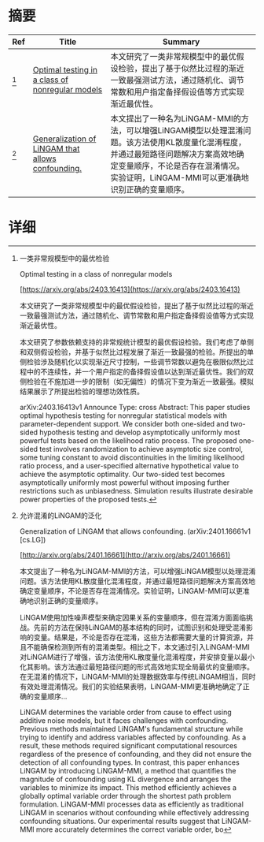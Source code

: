 # 摘要

| Ref | Title | Summary |
| --- | --- | --- |
| [^1] | [Optimal testing in a class of nonregular models](https://arxiv.org/abs/2403.16413) | 本文研究了一类非常规模型中的最优假设检验，提出了基于似然比过程的渐近一致最强测试方法，通过随机化、调节常数和用户指定备择假设值等方式实现渐近最优性。 |
| [^2] | [Generalization of LiNGAM that allows confounding.](http://arxiv.org/abs/2401.16661) | 本文提出了一种名为LiNGAM-MMI的方法，可以增强LiNGAM模型以处理混淆问题。该方法使用KL散度量化混淆程度，并通过最短路径问题解决方案高效地确定变量顺序，不论是否存在混淆情况。实验证明，LiNGAM-MMI可以更准确地识别正确的变量顺序。 |

# 详细

[^1]: 一类非常规模型中的最优检验

    Optimal testing in a class of nonregular models

    [https://arxiv.org/abs/2403.16413](https://arxiv.org/abs/2403.16413)

    本文研究了一类非常规模型中的最优假设检验，提出了基于似然比过程的渐近一致最强测试方法，通过随机化、调节常数和用户指定备择假设值等方式实现渐近最优性。

    

    本文研究了参数依赖支持的非常规统计模型的最优假设检验。我们考虑了单侧和双侧假设检验，并基于似然比过程发展了渐近一致最强的检验。所提出的单侧检验涉及随机化以实现渐近尺寸控制，一些调节常数以避免在极限似然比过程中的不连续性，并一个用户指定的备择假设值以达到渐近最优性。我们的双侧检验在不施加进一步的限制（如无偏性）的情况下变为渐近一致最强。模拟结果展示了所提出检验的理想功效性质。

    arXiv:2403.16413v1 Announce Type: cross  Abstract: This paper studies optimal hypothesis testing for nonregular statistical models with parameter-dependent support. We consider both one-sided and two-sided hypothesis testing and develop asymptotically uniformly most powerful tests based on the likelihood ratio process. The proposed one-sided test involves randomization to achieve asymptotic size control, some tuning constant to avoid discontinuities in the limiting likelihood ratio process, and a user-specified alternative hypothetical value to achieve the asymptotic optimality. Our two-sided test becomes asymptotically uniformly most powerful without imposing further restrictions such as unbiasedness. Simulation results illustrate desirable power properties of the proposed tests.
    
[^2]: 允许混淆的LiNGAM的泛化

    Generalization of LiNGAM that allows confounding. (arXiv:2401.16661v1 [cs.LG])

    [http://arxiv.org/abs/2401.16661](http://arxiv.org/abs/2401.16661)

    本文提出了一种名为LiNGAM-MMI的方法，可以增强LiNGAM模型以处理混淆问题。该方法使用KL散度量化混淆程度，并通过最短路径问题解决方案高效地确定变量顺序，不论是否存在混淆情况。实验证明，LiNGAM-MMI可以更准确地识别正确的变量顺序。

    

    LiNGAM使用加性噪声模型来确定因果关系的变量顺序，但在混淆方面面临挑战。先前的方法在保持LiNGAM的基本结构的同时，试图识别和处理受混淆影响的变量。结果是，不论是否存在混淆，这些方法都需要大量的计算资源，并且不能确保检测到所有的混淆类型。相比之下，本文通过引入LiNGAM-MMI对LiNGAM进行了增强，该方法使用KL散度量化混淆程度，并安排变量以最小化其影响。该方法通过最短路径问题的形式高效地实现全局最优的变量顺序。在无混淆的情况下，LiNGAM-MMI的处理数据效率与传统LiNGAM相当，同时有效处理混淆情况。我们的实验结果表明，LiNGAM-MMI更准确地确定了正确的变量顺序...

    LiNGAM determines the variable order from cause to effect using additive noise models, but it faces challenges with confounding. Previous methods maintained LiNGAM's fundamental structure while trying to identify and address variables affected by confounding. As a result, these methods required significant computational resources regardless of the presence of confounding, and they did not ensure the detection of all confounding types. In contrast, this paper enhances LiNGAM by introducing LiNGAM-MMI, a method that quantifies the magnitude of confounding using KL divergence and arranges the variables to minimize its impact. This method efficiently achieves a globally optimal variable order through the shortest path problem formulation. LiNGAM-MMI processes data as efficiently as traditional LiNGAM in scenarios without confounding while effectively addressing confounding situations. Our experimental results suggest that LiNGAM-MMI more accurately determines the correct variable order, bo
    

